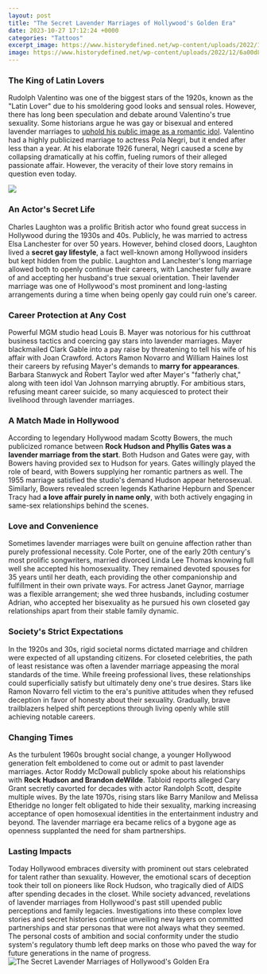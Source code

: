 ```yaml
---
layout: post
title: "The Secret Lavender Marriages of Hollywood's Golden Era"
date: 2023-10-27 17:12:24 +0000
categories: "Tattoos"
excerpt_image: https://www.historydefined.net/wp-content/uploads/2022/12/6a00d8341c630a53ef00e54f41e9b68834-800wi.jpeg
image: https://www.historydefined.net/wp-content/uploads/2022/12/6a00d8341c630a53ef00e54f41e9b68834-800wi.jpeg
---
```


### The King of Latin Lovers
Rudolph Valentino was one of the biggest stars of the 1920s, known as the "Latin Lover" due to his smoldering good looks and sensual roles. However, there has long been speculation and debate around Valentino's true sexuality. Some historians argue he was gay or bisexual and entered lavender marriages to [uphold his public image as a romantic idol](https://fistore.mysenprints.com/collection/accardi). Valentino had a highly publicized marriage to actress Pola Negri, but it ended after less than a year. At his elaborate 1926 funeral, Negri caused a scene by collapsing dramatically at his coffin, fueling rumors of their alleged passionate affair. However, the veracity of their love story remains in question even today.

![](https://www.historydefined.net/wp-content/uploads/2022/12/gettyimages-686940555-1080x1080.jpeg)
### An Actor's Secret Life 
Charles Laughton was a prolific British actor who found great success in Hollywood during the 1930s and 40s. Publicly, he was married to actress Elsa Lanchester for over 50 years. However, behind closed doors, Laughton lived a **secret gay lifestyle**, a fact well-known among Hollywood insiders but kept hidden from the public. Laughton and Lanchester's long marriage allowed both to openly continue their careers, with Lanchester fully aware of and accepting her husband's true sexual orientation. Their lavender marriage was one of Hollywood's most prominent and long-lasting arrangements during a time when being openly gay could ruin one's career.
### Career Protection at Any Cost
Powerful MGM studio head Louis B. Mayer was notorious for his cutthroat business tactics and coercing gay stars into lavender marriages. Mayer blackmailed Clark Gable into a pay raise by threatening to tell his wife of his affair with Joan Crawford. Actors Ramon Novarro and William Haines lost their careers by refusing Mayer's demands to **marry for appearances**. Barbara Stanwyck and Robert Taylor wed after Mayer's "fatherly chat," along with teen idol Van Johnson marrying abruptly. For ambitious stars, refusing meant career suicide, so many acquiesced to protect their livelihood through lavender marriages.
### A Match Made in Hollywood 
According to legendary Hollywood madam Scotty Bowers, the much publicized romance between **Rock Hudson and Phyllis Gates was a lavender marriage from the start**. Both Hudson and Gates were gay, with Bowers having provided sex to Hudson for years. Gates willingly played the role of beard, with Bowers supplying her romantic partners as well. The 1955 marriage satisfied the studio's demand Hudson appear heterosexual. Similarly, Bowers revealed screen legends Katharine Hepburn and Spencer Tracy had **a love affair purely in name only**, with both actively engaging in same-sex relationships behind the scenes.
### Love and Convenience
Sometimes lavender marriages were built on genuine affection rather than purely professional necessity. Cole Porter, one of the early 20th century's most prolific songwriters, married divorced Linda Lee Thomas knowing full well she accepted his homosexuality. They remained devoted spouses for 35 years until her death, each providing the other companionship and fulfillment in their own private ways. For actress Janet Gaynor, marriage was a flexible arrangement; she wed three husbands, including costumer Adrian, who accepted her bisexuality as he pursued his own closeted gay relationships apart from their stable family dynamic.
### Society's Strict Expectations
In the 1920s and 30s, rigid societal norms dictated marriage and children were expected of all upstanding citizens. For closeted celebrities, the path of least resistance was often a lavender marriage appeasing the moral standards of the time. While freeing professional lives, these relationships could superficially satisfy but ultimately deny one's true desires. Stars like Ramon Novarro fell victim to the era's punitive attitudes when they refused deception in favor of honesty about their sexuality. Gradually, brave trailblazers helped shift perceptions through living openly while still achieving notable careers.
### Changing Times
As the turbulent 1960s brought social change, a younger Hollywood generation felt emboldened to come out or admit to past lavender marriages. Actor Roddy McDowall publicly spoke about his relationships with **Rock Hudson and Brandon deWilde**. Tabloid reports alleged Cary Grant secretly cavorted for decades with actor Randolph Scott, despite multiple wives. By the late 1970s, rising stars like Barry Manilow and Melissa Etheridge no longer felt obligated to hide their sexuality, marking increasing acceptance of open homosexual identities in the entertainment industry and beyond. The lavender marriage era became relics of a bygone age as openness supplanted the need for sham partnerships.
### Lasting Impacts
Today Hollywood embraces diversity with prominent out stars celebrated for talent rather than sexuality. However, the emotional scars of deception took their toll on pioneers like Rock Hudson, who tragically died of AIDS after spending decades in the closet. While society advanced, revelations of lavender marriages from Hollywood's past still upended public perceptions and family legacies. Investigations into these complex love stories and secret histories continue unveiling new layers on committed partnerships and star personas that were not always what they seemed. The personal costs of ambition and social conformity under the studio system's regulatory thumb left deep marks on those who paved the way for future generations in the name of progress.
![The Secret Lavender Marriages of Hollywood's Golden Era](https://www.historydefined.net/wp-content/uploads/2022/12/6a00d8341c630a53ef00e54f41e9b68834-800wi.jpeg)